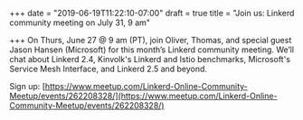 +++
date = "2019-06-19T11:22:10-07:00"
draft = true
title = "Join us: Linkerd community meeting on July 31, 9 am"

+++
On Thurs, June 27 @ 9 am (PT), join Oliver, Thomas, and special guest Jason
Hansen (Microsoft) for this month’s Linkerd community meeting. We’ll chat about
Linkerd 2.4, Kinvolk's Linkerd and Istio benchmarks, Microsoft's Service Mesh
Interface, and Linkerd 2.5 and beyond.

Sign up: [https://www.meetup.com/Linkerd-Online-Community-Meetup/events/262208328/](https://www.meetup.com/Linkerd-Online-Community-Meetup/events/262208328/)
